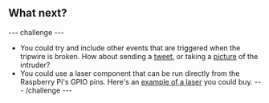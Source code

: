## What next?
--- challenge ---
- You could try and include other events that are triggered when the tripwire is broken. How about sending a [tweet](https://projects.raspberrypi.org/en/projects/generic-python-sending-a-tweet), or taking a [picture](https://projects.raspberrypi.org/en/projects/rpi-picamera-take-photo) of the intruder?
- You could use a laser component that can be run directly from the Raspberry Pi's GPIO pins. Here's an [example of a laser](https://www.rapidonline.com/laserfuchs-70103984-red-class-2-laser-10m-1mw-3-12vdc-25ma-650nm-wavelength-57-5868) you could buy.
--- /challenge ---
